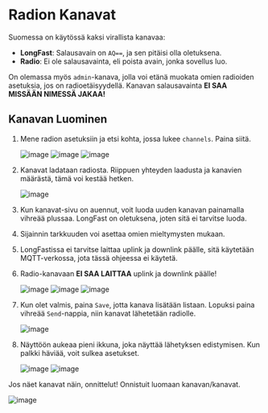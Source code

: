 # Radion Kanavat <!-- {docsify-ignore-all} -->

Suomessa on käytössä kaksi virallista kanavaa:

- **LongFast**: Salausavain on `AQ==`, ja sen pitäisi olla oletuksena.
- **Radio**: Ei ole salausavainta, eli poista avain, jonka sovellus luo.

On olemassa myös `admin`-kanava, jolla voi etänä muokata omien radioiden asetuksia, jos on radioetäisyydellä. Kanavan salausavainta **EI SAA MISSÄÄN NIMESSÄ JAKAA!**

## Kanavan Luominen

1. Mene radion asetuksiin ja etsi kohta, jossa lukee `channels`. Paina siitä.

   ![image](../assets/kanavat/3_dots.jpg ":size=25%")
   ![image](../assets/kanavat/configuration.jpg ":size=25%")
   ![image](../assets/kanavat/channels.jpg ":size=25%")

2. Kanavat ladataan radiosta. Riippuen yhteyden laadusta ja kanavien määrästä, tämä voi kestää hetken.

   ![image](../assets/kanavat/loading_channels.jpg ":size=25%")

3. Kun kanavat-sivu on auennut, voit luoda uuden kanavan painamalla vihreää plussaa. LongFast on oletuksena, joten sitä ei tarvitse luoda.

4. Sijainnin tarkkuuden voi asettaa omien mieltymysten mukaan.

5. LongFastissa ei tarvitse laittaa uplink ja downlink päälle, sitä käytetään MQTT-verkossa, jota tässä ohjeessa ei käytetä.

6. Radio-kanavaan **EI SAA LAITTAA** uplink ja downlink päälle!

   ![image](../assets/kanavat/create_channel.jpg ":size=25%")
   ![image](../assets/kanavat/LongFast.jpg ":size=25%")
   ![image](../assets/kanavat/Radio.jpg ":size=25%")

7. Kun olet valmis, paina `Save`, jotta kanava lisätään listaan. Lopuksi paina vihreää `Send`-nappia, niin kanavat lähetetään radiolle.

   ![image](../assets/kanavat/send_channels.jpg ":size=25%")

8. Näyttöön aukeaa pieni ikkuna, joka näyttää lähetyksen edistymisen. Kun palkki häviää, voit sulkea asetukset.

   ![image](../assets/kanavat/sending_channels.jpg ":size=25%")
   ![image](../assets/kanavat/channels_sent.jpg ":size=25%")

Jos näet kanavat näin, onnittelut! Onnistuit luomaan kanavan/kanavat.

![image](../assets/kanavat/channels_home.jpg ":size=25%")

